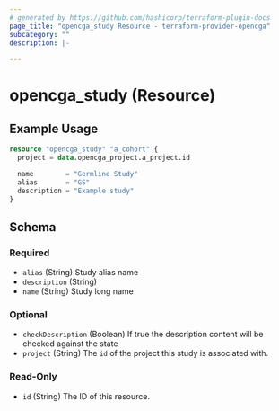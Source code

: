 ```yaml
---
# generated by https://github.com/hashicorp/terraform-plugin-docs
page_title: "opencga_study Resource - terraform-provider-opencga"
subcategory: ""
description: |-
  
---
```


# opencga_study (Resource)



## Example Usage

```terraform
resource "opencga_study" "a_cohort" {
  project = data.opencga_project.a_project.id

  name        = "Germline Study"
  alias       = "GS"
  description = "Example study"
}
```

<!-- schema generated by tfplugindocs -->
## Schema

### Required

- `alias` (String) Study alias name
- `description` (String)
- `name` (String) Study long name

### Optional

- `checkDescription` (Boolean) If true the description content will be checked against the state
- `project` (String) The `id` of the project this study is associated with.

### Read-Only

- `id` (String) The ID of this resource.


